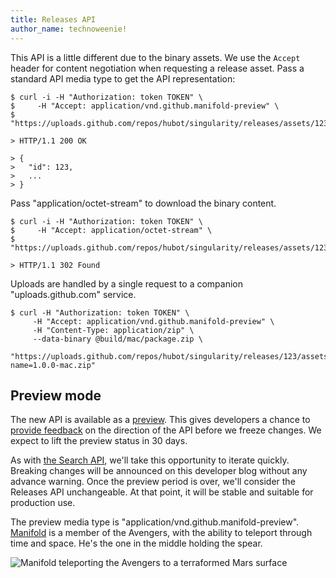 ```yaml
---
title: Releases API
author_name: technoweenie!
---
```


This API is a little different due to the binary assets.  We use the `Accept` header for content negotiation when requesting
a release asset.  Pass a standard API media type to get the API representation:

``` command-line
$ curl -i -H "Authorization: token TOKEN" \
$     -H "Accept: application/vnd.github.manifold-preview" \
$     "https://uploads.github.com/repos/hubot/singularity/releases/assets/123"

> HTTP/1.1 200 OK

> {
>   "id": 123,
>   ...
> }
```

Pass "application/octet-stream" to download the binary content.

``` command-line
$ curl -i -H "Authorization: token TOKEN" \
$     -H "Accept: application/octet-stream" \
$     "https://uploads.github.com/repos/hubot/singularity/releases/assets/123"

> HTTP/1.1 302 Found
```

Uploads are handled by a single request to a companion "uploads.github.com" service.

``` command-line
$ curl -H "Authorization: token TOKEN" \
     -H "Accept: application/vnd.github.manifold-preview" \
     -H "Content-Type: application/zip" \
     --data-binary @build/mac/package.zip \
     "https://uploads.github.com/repos/hubot/singularity/releases/123/assets?name=1.0.0-mac.zip"
```

## Preview mode

The new API is available as a [preview][preview].  This gives developers a chance to [provide feedback][contact] on the direction of
the API before we freeze changes.  We expect to lift the preview status in 30 days.

As with [the Search API][searchapi], we'll take this opportunity to iterate quickly.  Breaking changes will be announced
on this developer blog without any advance warning.  Once the preview period is over, we'll consider the Releases API unchangeable.
At that point, it will be stable and suitable for production use.

The preview media type is "application/vnd.github.manifold-preview".  [Manifold](http://en.wikipedia.org/wiki/Eden_Fesi) is
a member of the Avengers, with the ability to teleport through time and space.  He's the one in the middle holding the spear.

![Manifold teleporting the Avengers to a terraformed Mars surface](https://f.cloud.github.com/assets/21/1210628/ae8556fa-25fc-11e3-986d-0ab522271d43.png)

[blawg]: https://github.com/blog/1547-release-your-software
[api]: http://developer.github.com/v3/repos/releases/
[preview]: http://developer.github.com/v3/repos/releases/#preview-mode
[searchapi]: http://developer.github.com/changes/2013-07-19-preview-the-new-search-api/
[contact]: https://github.com/contact?form[subject]=New+Releases+API
